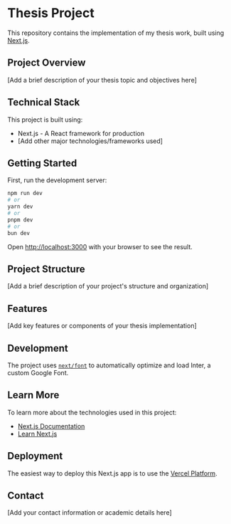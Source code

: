 # Thesis Project

This repository contains the implementation of my thesis work, built using [Next.js](https://nextjs.org/).

## Project Overview

[Add a brief description of your thesis topic and objectives here]

## Technical Stack

This project is built using:
- Next.js - A React framework for production
- [Add other major technologies/frameworks used]

## Getting Started

First, run the development server:

```bash
npm run dev
# or
yarn dev
# or
pnpm dev
# or
bun dev
```

Open [http://localhost:3000](http://localhost:3000) with your browser to see the result.

## Project Structure

[Add a brief description of your project's structure and organization]

## Features

[Add key features or components of your thesis implementation]

## Development

The project uses [`next/font`](https://nextjs.org/docs/basic-features/font-optimization) to automatically optimize and load Inter, a custom Google Font.

## Learn More

To learn more about the technologies used in this project:

- [Next.js Documentation](https://nextjs.org/docs)
- [Learn Next.js](https://nextjs.org/learn)

## Deployment

The easiest way to deploy this Next.js app is to use the [Vercel Platform](https://vercel.com/new?utm_medium=default-template&filter=next.js&utm_source=create-next-app&utm_campaign=create-next-app-readme).

## Contact

[Add your contact information or academic details here]
